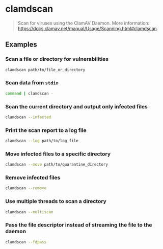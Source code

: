 # clamdscan

> Scan for viruses using the ClamAV Daemon. More information: <https://docs.clamav.net/manual/Usage/Scanning.html#clamdscan>.

## Examples

### Scan a file or directory for vulnerabilities

```bash
clamdscan path/to/file_or_directory
```

### Scan data from `stdin`

```bash
command | clamdscan -
```

### Scan the current directory and output only infected files

```bash
clamdscan --infected
```

### Print the scan report to a log file

```bash
clamdscan --log path/to/log_file
```

### Move infected files to a specific directory

```bash
clamdscan --move path/to/quarantine_directory
```

### Remove infected files

```bash
clamdscan --remove
```

### Use multiple threads to scan a directory

```bash
clamdscan --multiscan
```

### Pass the file descriptor instead of streaming the file to the daemon

```bash
clamdscan --fdpass
```
